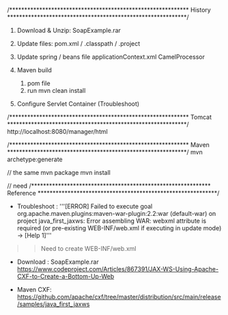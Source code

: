 /************************************************************
History
************************************************************/


1) Download & Unzip: SoapExample.rar
2) Update files: pom.xml / .classpath / .project

3) Update spring / beans file
applicationContext.xml
CamelProcessor

4) Maven build
	1) pom file
	2) run mvn clean install
	
5) Configure Servlet Container (Troubleshoot)


/************************************************************
Tomcat
************************************************************/
http://localhost:8080/manager/html

/************************************************************
Maven
************************************************************/
mvn archetype:generate

// the same
mvn package
mvn install 

// need 
/************************************************************
Reference
************************************************************/
* Troubleshoot : 
'''[ERROR] Failed to execute goal org.apache.maven.plugins:maven-war-plugin:2.2:war (default-war) 
on project java_first_jaxws: Error assembling WAR: webxml attribute is required (or pre-existing WEB-INF/web.xml if executing in update mode) -> [Help 1]'''
>> Need to create WEB-INF/web.xml

* Download : SoapExample.rar
https://www.codeproject.com/Articles/867391/JAX-WS-Using-Apache-CXF-to-Create-a-Bottom-Up-Web

* Maven CXF:
https://github.com/apache/cxf/tree/master/distribution/src/main/release/samples/java_first_jaxws
